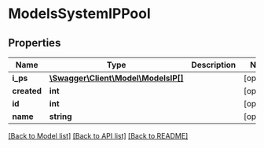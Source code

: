 # ModelsSystemIPPool

## Properties
Name | Type | Description | Notes
------------ | ------------- | ------------- | -------------
**i_ps** | [**\Swagger\Client\Model\ModelsIP[]**](ModelsIP.md) |  | [optional] 
**created** | **int** |  | [optional] 
**id** | **int** |  | [optional] 
**name** | **string** |  | [optional] 

[[Back to Model list]](../README.md#documentation-for-models) [[Back to API list]](../README.md#documentation-for-api-endpoints) [[Back to README]](../README.md)


